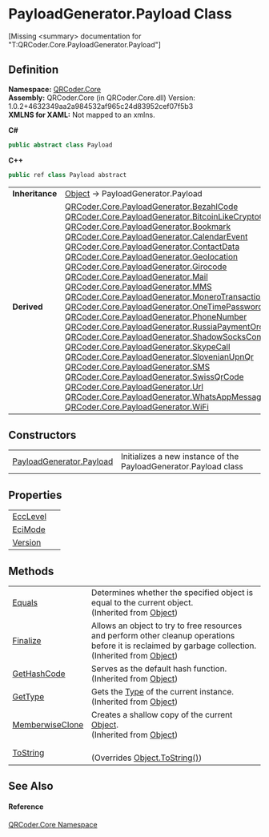 # PayloadGenerator.Payload Class


\[Missing &lt;summary&gt; documentation for "T:QRCoder.Core.PayloadGenerator.Payload"\]



## Definition
**Namespace:** <a href="N_QRCoder_Core.md">QRCoder.Core</a>  
**Assembly:** QRCoder.Core (in QRCoder.Core.dll) Version: 1.0.2+4632349aa2a984532af965c24d83952cef07f5b3  
**XMLNS for XAML:** Not mapped to an xmlns.

**C#**
``` C#
public abstract class Payload
```
**C++**
``` C++
public ref class Payload abstract
```

<table><tr><td><strong>Inheritance</strong></td><td><a href="https://learn.microsoft.com/dotnet/api/system.object" target="_blank" rel="noopener noreferrer">Object</a>  →  PayloadGenerator.Payload</td></tr>
<tr><td><strong>Derived</strong></td><td><a href="T_QRCoder_Core_PayloadGenerator_BezahlCode.md">QRCoder.Core.PayloadGenerator.BezahlCode</a><br /><a href="T_QRCoder_Core_PayloadGenerator_BitcoinLikeCryptoCurrencyAddress.md">QRCoder.Core.PayloadGenerator.BitcoinLikeCryptoCurrencyAddress</a><br /><a href="T_QRCoder_Core_PayloadGenerator_Bookmark.md">QRCoder.Core.PayloadGenerator.Bookmark</a><br /><a href="T_QRCoder_Core_PayloadGenerator_CalendarEvent.md">QRCoder.Core.PayloadGenerator.CalendarEvent</a><br /><a href="T_QRCoder_Core_PayloadGenerator_ContactData.md">QRCoder.Core.PayloadGenerator.ContactData</a><br /><a href="T_QRCoder_Core_PayloadGenerator_Geolocation.md">QRCoder.Core.PayloadGenerator.Geolocation</a><br /><a href="T_QRCoder_Core_PayloadGenerator_Girocode.md">QRCoder.Core.PayloadGenerator.Girocode</a><br /><a href="T_QRCoder_Core_PayloadGenerator_Mail.md">QRCoder.Core.PayloadGenerator.Mail</a><br /><a href="T_QRCoder_Core_PayloadGenerator_MMS.md">QRCoder.Core.PayloadGenerator.MMS</a><br /><a href="T_QRCoder_Core_PayloadGenerator_MoneroTransaction.md">QRCoder.Core.PayloadGenerator.MoneroTransaction</a><br /><a href="T_QRCoder_Core_PayloadGenerator_OneTimePassword.md">QRCoder.Core.PayloadGenerator.OneTimePassword</a><br /><a href="T_QRCoder_Core_PayloadGenerator_PhoneNumber.md">QRCoder.Core.PayloadGenerator.PhoneNumber</a><br /><a href="T_QRCoder_Core_PayloadGenerator_RussiaPaymentOrder.md">QRCoder.Core.PayloadGenerator.RussiaPaymentOrder</a><br /><a href="T_QRCoder_Core_PayloadGenerator_ShadowSocksConfig.md">QRCoder.Core.PayloadGenerator.ShadowSocksConfig</a><br /><a href="T_QRCoder_Core_PayloadGenerator_SkypeCall.md">QRCoder.Core.PayloadGenerator.SkypeCall</a><br /><a href="T_QRCoder_Core_PayloadGenerator_SlovenianUpnQr.md">QRCoder.Core.PayloadGenerator.SlovenianUpnQr</a><br /><a href="T_QRCoder_Core_PayloadGenerator_SMS.md">QRCoder.Core.PayloadGenerator.SMS</a><br /><a href="T_QRCoder_Core_PayloadGenerator_SwissQrCode.md">QRCoder.Core.PayloadGenerator.SwissQrCode</a><br /><a href="T_QRCoder_Core_PayloadGenerator_Url.md">QRCoder.Core.PayloadGenerator.Url</a><br /><a href="T_QRCoder_Core_PayloadGenerator_WhatsAppMessage.md">QRCoder.Core.PayloadGenerator.WhatsAppMessage</a><br /><a href="T_QRCoder_Core_PayloadGenerator_WiFi.md">QRCoder.Core.PayloadGenerator.WiFi</a></td></tr>
</table>



## Constructors
<table>
<tr>
<td><a href="M_QRCoder_Core_PayloadGenerator_Payload__ctor.md">PayloadGenerator.Payload</a></td>
<td>Initializes a new instance of the PayloadGenerator.Payload class</td></tr>
</table>

## Properties
<table>
<tr>
<td><a href="P_QRCoder_Core_PayloadGenerator_Payload_EccLevel.md">EccLevel</a></td>
<td> </td></tr>
<tr>
<td><a href="P_QRCoder_Core_PayloadGenerator_Payload_EciMode.md">EciMode</a></td>
<td> </td></tr>
<tr>
<td><a href="P_QRCoder_Core_PayloadGenerator_Payload_Version.md">Version</a></td>
<td> </td></tr>
</table>

## Methods
<table>
<tr>
<td><a href="https://learn.microsoft.com/dotnet/api/system.object.equals#system-object-equals(system-object)" target="_blank" rel="noopener noreferrer">Equals</a></td>
<td>Determines whether the specified object is equal to the current object.<br />(Inherited from <a href="https://learn.microsoft.com/dotnet/api/system.object" target="_blank" rel="noopener noreferrer">Object</a>)</td></tr>
<tr>
<td><a href="https://learn.microsoft.com/dotnet/api/system.object.finalize" target="_blank" rel="noopener noreferrer">Finalize</a></td>
<td>Allows an object to try to free resources and perform other cleanup operations before it is reclaimed by garbage collection.<br />(Inherited from <a href="https://learn.microsoft.com/dotnet/api/system.object" target="_blank" rel="noopener noreferrer">Object</a>)</td></tr>
<tr>
<td><a href="https://learn.microsoft.com/dotnet/api/system.object.gethashcode" target="_blank" rel="noopener noreferrer">GetHashCode</a></td>
<td>Serves as the default hash function.<br />(Inherited from <a href="https://learn.microsoft.com/dotnet/api/system.object" target="_blank" rel="noopener noreferrer">Object</a>)</td></tr>
<tr>
<td><a href="https://learn.microsoft.com/dotnet/api/system.object.gettype" target="_blank" rel="noopener noreferrer">GetType</a></td>
<td>Gets the <a href="https://learn.microsoft.com/dotnet/api/system.type" target="_blank" rel="noopener noreferrer">Type</a> of the current instance.<br />(Inherited from <a href="https://learn.microsoft.com/dotnet/api/system.object" target="_blank" rel="noopener noreferrer">Object</a>)</td></tr>
<tr>
<td><a href="https://learn.microsoft.com/dotnet/api/system.object.memberwiseclone" target="_blank" rel="noopener noreferrer">MemberwiseClone</a></td>
<td>Creates a shallow copy of the current <a href="https://learn.microsoft.com/dotnet/api/system.object" target="_blank" rel="noopener noreferrer">Object</a>.<br />(Inherited from <a href="https://learn.microsoft.com/dotnet/api/system.object" target="_blank" rel="noopener noreferrer">Object</a>)</td></tr>
<tr>
<td><a href="M_QRCoder_Core_PayloadGenerator_Payload_ToString.md">ToString</a></td>
<td><br />(Overrides <a href="https://learn.microsoft.com/dotnet/api/system.object.tostring" target="_blank" rel="noopener noreferrer">Object.ToString()</a>)</td></tr>
</table>

## See Also


#### Reference
<a href="N_QRCoder_Core.md">QRCoder.Core Namespace</a>  
